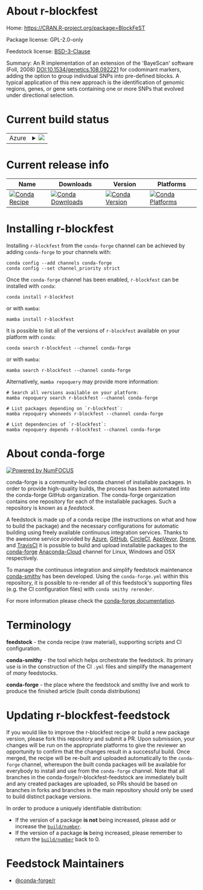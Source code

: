 About r-blockfest
=================

Home: https://CRAN.R-project.org/package=BlockFeST

Package license: GPL-2.0-only

Feedstock license: [BSD-3-Clause](https://github.com/conda-forge/r-blockfest-feedstock/blob/main/LICENSE.txt)

Summary: An R implementation of an extension of the 'BayeScan' software (Foll, 2008) <DOI:10.1534/genetics.108.092221> for codominant markers, adding the option to group individual SNPs into pre-defined blocks. A typical application of this new approach is the identification of genomic regions, genes, or gene sets containing one or more SNPs that evolved under directional selection.

Current build status
====================


<table>
    
  <tr>
    <td>Azure</td>
    <td>
      <details>
        <summary>
          <a href="https://dev.azure.com/conda-forge/feedstock-builds/_build/latest?definitionId=7504&branchName=main">
            <img src="https://dev.azure.com/conda-forge/feedstock-builds/_apis/build/status/r-blockfest-feedstock?branchName=main">
          </a>
        </summary>
        <table>
          <thead><tr><th>Variant</th><th>Status</th></tr></thead>
          <tbody><tr>
              <td>linux_64_r_base4.1</td>
              <td>
                <a href="https://dev.azure.com/conda-forge/feedstock-builds/_build/latest?definitionId=7504&branchName=main">
                  <img src="https://dev.azure.com/conda-forge/feedstock-builds/_apis/build/status/r-blockfest-feedstock?branchName=main&jobName=linux&configuration=linux_64_r_base4.1" alt="variant">
                </a>
              </td>
            </tr><tr>
              <td>linux_64_r_base4.2</td>
              <td>
                <a href="https://dev.azure.com/conda-forge/feedstock-builds/_build/latest?definitionId=7504&branchName=main">
                  <img src="https://dev.azure.com/conda-forge/feedstock-builds/_apis/build/status/r-blockfest-feedstock?branchName=main&jobName=linux&configuration=linux_64_r_base4.2" alt="variant">
                </a>
              </td>
            </tr><tr>
              <td>osx_64_r_base4.1</td>
              <td>
                <a href="https://dev.azure.com/conda-forge/feedstock-builds/_build/latest?definitionId=7504&branchName=main">
                  <img src="https://dev.azure.com/conda-forge/feedstock-builds/_apis/build/status/r-blockfest-feedstock?branchName=main&jobName=osx&configuration=osx_64_r_base4.1" alt="variant">
                </a>
              </td>
            </tr><tr>
              <td>osx_64_r_base4.2</td>
              <td>
                <a href="https://dev.azure.com/conda-forge/feedstock-builds/_build/latest?definitionId=7504&branchName=main">
                  <img src="https://dev.azure.com/conda-forge/feedstock-builds/_apis/build/status/r-blockfest-feedstock?branchName=main&jobName=osx&configuration=osx_64_r_base4.2" alt="variant">
                </a>
              </td>
            </tr><tr>
              <td>win_64</td>
              <td>
                <a href="https://dev.azure.com/conda-forge/feedstock-builds/_build/latest?definitionId=7504&branchName=main">
                  <img src="https://dev.azure.com/conda-forge/feedstock-builds/_apis/build/status/r-blockfest-feedstock?branchName=main&jobName=win&configuration=win_64_" alt="variant">
                </a>
              </td>
            </tr>
          </tbody>
        </table>
      </details>
    </td>
  </tr>
</table>

Current release info
====================

| Name | Downloads | Version | Platforms |
| --- | --- | --- | --- |
| [![Conda Recipe](https://img.shields.io/badge/recipe-r--blockfest-green.svg)](https://anaconda.org/conda-forge/r-blockfest) | [![Conda Downloads](https://img.shields.io/conda/dn/conda-forge/r-blockfest.svg)](https://anaconda.org/conda-forge/r-blockfest) | [![Conda Version](https://img.shields.io/conda/vn/conda-forge/r-blockfest.svg)](https://anaconda.org/conda-forge/r-blockfest) | [![Conda Platforms](https://img.shields.io/conda/pn/conda-forge/r-blockfest.svg)](https://anaconda.org/conda-forge/r-blockfest) |

Installing r-blockfest
======================

Installing `r-blockfest` from the `conda-forge` channel can be achieved by adding `conda-forge` to your channels with:

```
conda config --add channels conda-forge
conda config --set channel_priority strict
```

Once the `conda-forge` channel has been enabled, `r-blockfest` can be installed with `conda`:

```
conda install r-blockfest
```

or with `mamba`:

```
mamba install r-blockfest
```

It is possible to list all of the versions of `r-blockfest` available on your platform with `conda`:

```
conda search r-blockfest --channel conda-forge
```

or with `mamba`:

```
mamba search r-blockfest --channel conda-forge
```

Alternatively, `mamba repoquery` may provide more information:

```
# Search all versions available on your platform:
mamba repoquery search r-blockfest --channel conda-forge

# List packages depending on `r-blockfest`:
mamba repoquery whoneeds r-blockfest --channel conda-forge

# List dependencies of `r-blockfest`:
mamba repoquery depends r-blockfest --channel conda-forge
```


About conda-forge
=================

[![Powered by
NumFOCUS](https://img.shields.io/badge/powered%20by-NumFOCUS-orange.svg?style=flat&colorA=E1523D&colorB=007D8A)](https://numfocus.org)

conda-forge is a community-led conda channel of installable packages.
In order to provide high-quality builds, the process has been automated into the
conda-forge GitHub organization. The conda-forge organization contains one repository
for each of the installable packages. Such a repository is known as a *feedstock*.

A feedstock is made up of a conda recipe (the instructions on what and how to build
the package) and the necessary configurations for automatic building using freely
available continuous integration services. Thanks to the awesome service provided by
[Azure](https://azure.microsoft.com/en-us/services/devops/), [GitHub](https://github.com/),
[CircleCI](https://circleci.com/), [AppVeyor](https://www.appveyor.com/),
[Drone](https://cloud.drone.io/welcome), and [TravisCI](https://travis-ci.com/)
it is possible to build and upload installable packages to the
[conda-forge](https://anaconda.org/conda-forge) [Anaconda-Cloud](https://anaconda.org/)
channel for Linux, Windows and OSX respectively.

To manage the continuous integration and simplify feedstock maintenance
[conda-smithy](https://github.com/conda-forge/conda-smithy) has been developed.
Using the ``conda-forge.yml`` within this repository, it is possible to re-render all of
this feedstock's supporting files (e.g. the CI configuration files) with ``conda smithy rerender``.

For more information please check the [conda-forge documentation](https://conda-forge.org/docs/).

Terminology
===========

**feedstock** - the conda recipe (raw material), supporting scripts and CI configuration.

**conda-smithy** - the tool which helps orchestrate the feedstock.
                   Its primary use is in the construction of the CI ``.yml`` files
                   and simplify the management of *many* feedstocks.

**conda-forge** - the place where the feedstock and smithy live and work to
                  produce the finished article (built conda distributions)


Updating r-blockfest-feedstock
==============================

If you would like to improve the r-blockfest recipe or build a new
package version, please fork this repository and submit a PR. Upon submission,
your changes will be run on the appropriate platforms to give the reviewer an
opportunity to confirm that the changes result in a successful build. Once
merged, the recipe will be re-built and uploaded automatically to the
`conda-forge` channel, whereupon the built conda packages will be available for
everybody to install and use from the `conda-forge` channel.
Note that all branches in the conda-forge/r-blockfest-feedstock are
immediately built and any created packages are uploaded, so PRs should be based
on branches in forks and branches in the main repository should only be used to
build distinct package versions.

In order to produce a uniquely identifiable distribution:
 * If the version of a package **is not** being increased, please add or increase
   the [``build/number``](https://docs.conda.io/projects/conda-build/en/latest/resources/define-metadata.html#build-number-and-string).
 * If the version of a package **is** being increased, please remember to return
   the [``build/number``](https://docs.conda.io/projects/conda-build/en/latest/resources/define-metadata.html#build-number-and-string)
   back to 0.

Feedstock Maintainers
=====================

* [@conda-forge/r](https://github.com/conda-forge/r/)

